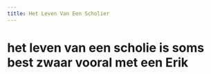 ```yaml
---
title: Het Leven Van Een Scholier
---
```

# het leven van een scholie is soms best zwaar vooral met een Erik